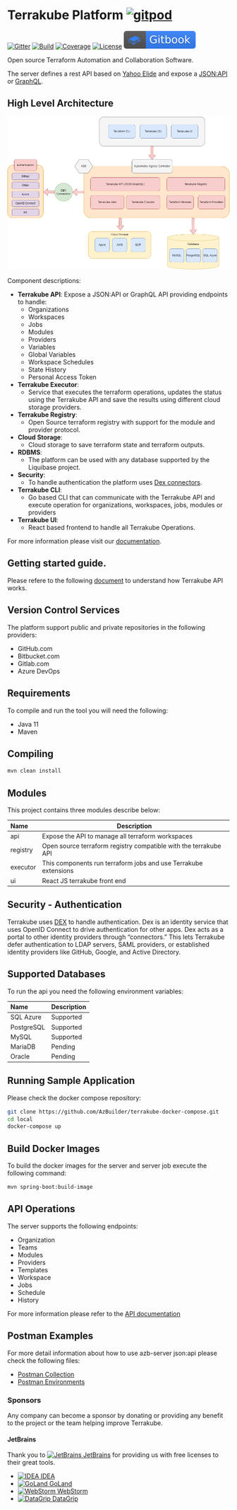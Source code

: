 # Terrakube Platform [![gitpod](https://gitpod.io/button/open-in-gitpod.svg)](https://gitpod.io/#https://github.com/AzBuilder/terrakube)

[![Gitter](https://badges.gitter.im/AzBuilder/community.svg)](https://gitter.im/AzBuilder/community?utm_source=badge&utm_medium=badge&utm_campaign=pr-badge)
[![Build](https://github.com/AzBuilder/azb-server/actions/workflows/pull_request.yml/badge.svg)](https://github.com/AzBuilder/azb-server/actions/workflows/pull_request.yml)
[![Coverage](https://sonarcloud.io/api/project_badges/measure?project=AzBuilder_azb-server&metric=coverage)](https://sonarcloud.io/dashboard?id=AzBuilder_azb-server)
[![License](https://img.shields.io/badge/License-Apache%202.0-blue.svg)](https://github.com/AzBuilder/azb-server/blob/main/LICENSE)
[![gitbook](https://raw.githubusercontent.com/aleen42/badges/master/src/gitbook_2.svg)](https://gitpod.io/#https://github.com/AzBuilder/terrakube)


Open source Terraform Automation and Collaboration Software.

The server defines a rest API based on [Yahoo Elide](https://elide.io/) and expose a [JSON:API](https://jsonapi.org/) or [GraphQL](https://graphql.org/).

## High Level Architecture

![Architecture](https://raw.githubusercontent.com/AzBuilder/docs/master/.gitbook/assets/TerrakubeV2.png)

Component descriptions:
* **Terrakube API**:
Expose a JSON:API or GraphQL API providing endpoints to handle:
  - Organizations
  - Workspaces
  - Jobs
  - Modules
  - Providers
  - Variables
  - Global Variables
  - Workspace Schedules
  - State History
  - Personal Access Token
* **Terrakube Executor**:
  - Service that executes the terraform operations, updates the status using the Terrakube API and save the results using different cloud storage providers.
* **Terrakube Registry**:
  - Open Source terraform registry with support for the module and provider protocol.
* **Cloud Storage**:
  - Cloud storage to save terraform state and terraform outputs.
* **RDBMS**:
  - The platform can be used with any database supported by the Liquibase project.
* **Security**:
  - To handle authentication the platform uses [Dex connectors](https://dexidp.io/docs/connectors/).
* **Terrakube CLI**:
  - Go based CLI that can communicate with the Terrakube API and execute operation for organizations, workspaces, jobs, modules or providers
* **Terrakube UI**:
  - React based frontend to handle all Terrakube Operations.

For more information please visit our [documentation](https://docs.terrakube.org/).

## Getting started guide.

Please refere to the following [document](https://docs.terrakube.org/api/getting-started) to understand how Terrakube API works.

## Version Control Services
The platform support public and private repositories in the following providers:

* GitHub.com
* Bitbucket.com
* Gitlab.com
* Azure DevOps

## Requirements

To compile and run the tool you will need the following:

* Java 11
* Maven

## Compiling

```bash
mvn clean install
```

## Modules
This project contains three modules describe below:

| Name     | Description                                                      |
|:---------|------------------------------------------------------------------|
| api      | Expose the API to manage all terraform workspaces                |
| registry | Open source terraform registry compatible with the terrakube API |
| executor | This components run terraform jobs and use Terrakube extensions  |
| ui       | React JS terrakube front end                                     |

## Security - Authentication

Terrakube uses [DEX](https://dexidp.io/docs/connectors/) to handle authentication. Dex is an identity service that uses OpenID Connect to drive authentication for other apps.
Dex acts as a portal to other identity providers through “connectors.” This lets Terrakube defer authentication to LDAP servers, SAML providers, or established identity providers like GitHub, Google, and Active Directory.

## Supported Databases
To run the api you need the following environment variables:

| Name             | Description |
|:-----------------|-------------|
| SQL Azure        | Supported   |
| PostgreSQL       | Supported   |
| MySQL            | Supported   |
| MariaDB          | Pending     |
| Oracle           | Pending     |

## Running Sample Application
Please check the docker compose repository:

```bash
git clone https://github.com/AzBuilder/terrakube-docker-compose.git
cd local
docker-compose up
```

## Build Docker Images

To build the docker images for the server and server job execute the following command:
```bash
mvn spring-boot:build-image
```

## API Operations
The server supports the following endpoints:

* Organization
* Teams
* Modules
* Providers
* Templates
* Workspace
* Jobs
* Schedule
* History

For more information please refer to the [API documentation](https://docs.terrakube.org/api/methods)

## Postman Examples
For more detail information about how to use azb-server json:api please check the following files:

* [Postman Collection](postman/azb-server.postman_collection.json)
* [Postman Environments](postman/AzBuilderEnvironment.postman_environment.json)

### Sponsors

Any company can become a sponsor by donating or providing any benefit to the project or the team helping improve Terrakube.

#### JetBrains

Thank you to [<img src="https://resources.jetbrains.com/storage/products/company/brand/logos/jb_beam.svg" alt="JetBrains" width="32"> JetBrains](https://jb.gg/OpenSource)
for providing us with free licenses to their great tools.

* [<img src="https://resources.jetbrains.com/storage/products/company/brand/logos/IntelliJ_IDEA_icon.svg" alt="IDEA" width="32"> IDEA](https://www.jetbrains.com/idea/)
* [<img src="https://resources.jetbrains.com/storage/products/company/brand/logos/GoLand_icon.svg" alt="GoLand" width="32"> GoLand](https://www.jetbrains.com/go/)
* [<img src="https://resources.jetbrains.com/storage/products/company/brand/logos/WebStorm_icon.svg" alt="WebStorm" width="32"> WebStorm](https://www.jetbrains.com/webstorm/)
* [<img src="https://resources.jetbrains.com/storage/products/company/brand/logos/DataGrip_icon.svg" alt="DataGrip" width="32"> DataGrip](https://www.jetbrains.com/datagrip/)
